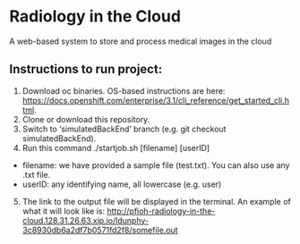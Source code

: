 # Radiology in the Cloud
A web-based system to store and process medical images in the cloud
## Instructions to run project:
1. Download oc binaries. OS-based instructions are here: https://docs.openshift.com/enterprise/3.1/cli_reference/get_started_cli.html.
2. Clone or download this repository.
3. Switch to ‘simulatedBackEnd’ branch (e.g. git checkout simulatedBackEnd).
4. Run this command ./startjob.sh [filename] [userID]
  * filename: we have provided a sample file (test.txt).  You can also use any .txt file.
  * userID: any identifying name, all lowercase (e.g. user)
5. The link to the output file will be displayed in the terminal.  An example of what it will look like is: http://pfioh-radiology-in-the-cloud.128.31.26.63.xip.io/ldunphy-3c8930db6a2df7b0571fd2f8/somefile.out
